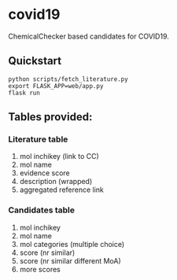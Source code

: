 # covid19

ChemicalChecker based candidates for COVID19.

## Quickstart

```shell
python scripts/fetch_literature.py
export FLASK_APP=web/app.py
flask run 
```

## Tables provided:

### Literature table
1. mol inchikey (link to CC)
2. mol name
3. evidence score
4. description (wrapped)
5. aggregated reference link

### Candidates table
1. mol inchikey
2. mol name
3. mol categories (multiple choice)
4. score (nr similar)
5. score (nr similar different MoA)
6. more scores
